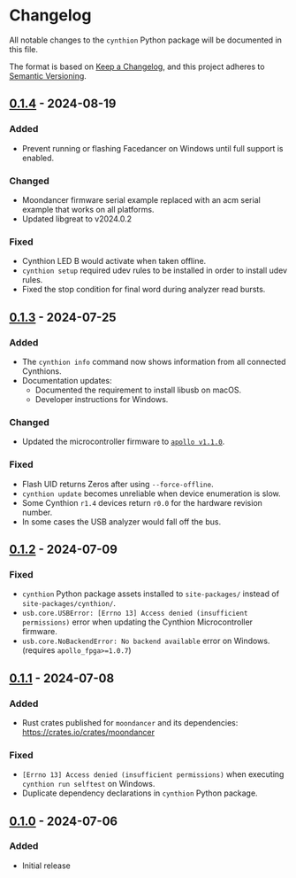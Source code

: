 # Changelog

All notable changes to the `cynthion` Python package will be documented in this file.

The format is based on [Keep a Changelog](https://keepachangelog.com/en/1.1.0/),
and this project adheres to [Semantic Versioning](https://semver.org/spec/v2.0.0.html).

<!--
## [Unreleased]
-->

## [0.1.4] - 2024-08-19
### Added
* Prevent running or flashing Facedancer on Windows until full support is enabled.

### Changed
* Moondancer firmware serial example replaced with an acm serial example that works on all platforms.
* Updated libgreat to v2024.0.2

### Fixed
* Cynthion LED B would activate when taken offline.
* `cynthion setup` required udev rules to be installed in order to install udev rules.
* Fixed the stop condition for final word during analyzer read bursts.


## [0.1.3] - 2024-07-25
### Added
* The `cynthion info` command now shows information from all connected Cynthions.
* Documentation updates:
  - Documented the requirement to install libusb on macOS.
  - Developer instructions for Windows.

### Changed
* Updated the microcontroller firmware to [`apollo v1.1.0`].

### Fixed
* Flash UID returns Zeros after using `--force-offline`.
* `cynthion update` becomes unreliable when device enumeration is slow.
* Some Cynthion `r1.4` devices return `r0.0` for the hardware revision number.
* In some cases the USB analyzer would fall off the bus.

[`apollo v1.1.0`]: https://github.com/greatscottgadgets/apollo/releases/tag/v1.1.0


## [0.1.2] - 2024-07-09
### Fixed
- `cynthion` Python package assets installed to `site-packages/` instead of `site-packages/cynthion/`.
- `usb.core.USBError: [Errno 13] Access denied (insufficient permissions)` error when updating the Cynthion Microcontroller firmware.
- `usb.core.NoBackendError: No backend available` error on Windows. (requires `apollo_fpga>=1.0.7`)


## [0.1.1] - 2024-07-08
### Added
- Rust crates published for `moondancer` and its dependencies: https://crates.io/crates/moondancer
### Fixed
- `[Errno 13] Access denied (insufficient permissions)` when executing `cynthion run selftest` on Windows.
- Duplicate dependency declarations in `cynthion` Python package.


## [0.1.0] - 2024-07-06
### Added
- Initial release

[Unreleased]: https://github.com/greatscottgadgets/cynthion/compare/0.1.4...HEAD
[0.1.4]: https://github.com/greatscottgadgets/cynthion/compare/0.1.3...0.1.4
[0.1.3]: https://github.com/greatscottgadgets/cynthion/compare/0.1.2...0.1.3
[0.1.2]: https://github.com/greatscottgadgets/cynthion/compare/0.1.1...0.1.2
[0.1.1]: https://github.com/greatscottgadgets/cynthion/compare/0.1.0...0.1.1
[0.1.0]: https://github.com/greatscottgadgets/cynthion/releases/tag/0.1.0
